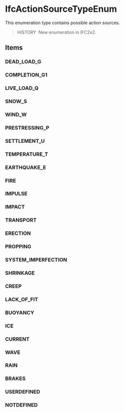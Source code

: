 # IfcActionSourceTypeEnum

This enumeration type contains possible action sources.

> HISTORY&nbsp; New enumeration in IFC2x2.

## Items

### DEAD_LOAD_G


### COMPLETION_G1


### LIVE_LOAD_Q


### SNOW_S


### WIND_W


### PRESTRESSING_P


### SETTLEMENT_U


### TEMPERATURE_T


### EARTHQUAKE_E


### FIRE


### IMPULSE


### IMPACT


### TRANSPORT


### ERECTION


### PROPPING


### SYSTEM_IMPERFECTION


### SHRINKAGE


### CREEP


### LACK_OF_FIT


### BUOYANCY


### ICE


### CURRENT


### WAVE


### RAIN


### BRAKES


### USERDEFINED


### NOTDEFINED

